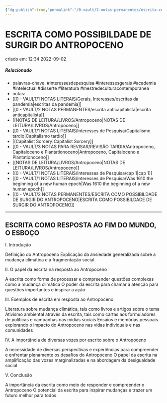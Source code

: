 ```yaml
---
{"dg-publish":true,"permalink":"/0-vault/2-notas-permanentes/escrita-como-possibildade-de-surgir-do-antropoceno/","tags":["permanente","interessesdepesquisa","interessesgerais","academia","intelectual","disserte","literatura","mestredeculturacontemporanea"],"dgHomeLink":true,"dgShowLocalGraph":true,"dgShowFileTree":true,"dgEnableSearch":true}
---
```



# ESCRITA COMO POSSIBILDADE DE SURGIR DO ANTROPOCENO
criado em: 12:34 2022-09-02

##### Relacionado
- palavras-chave: #interessesdepesquisa #interessesgerais #academia #intelectual #disserte #literatura #mestredeculturacontemporanea 
- notas:
- [[0 - VAULT/1 NOTAS LITERAIS/Gerais, Interesses/escritas da pandemia\|escritas da pandemia]]
- [[0 - VAULT/2 NOTAS PERMANENTES/escrita anticapitalista\|escrita anticapitalista]]
- [[NOTAS DE LEITURA/LIVROS/Antropoceno\|NOTAS DE LEITURA/LIVROS/Antropoceno]]
- [[0 - VAULT/1 NOTAS LITERAIS/Interesses de Pesquisa/Capitalismo tardio\|Capitalismo tardio]]
- [[Capitalist Sorcery\|Capitalist Sorcery]]
- [[0 - VAULT/3 NOTAS PARA REVISAR/REVISÃO TARDIA/Antropoceno, Capitaloceno e Plantationoceno\|Antropoceno, Capitaloceno e Plantationoceno]]
- [[NOTAS DE LEITURA/LIVROS/Antropoceno\|NOTAS DE LEITURA/LIVROS/Antropoceno]]
- [[0 - VAULT/1 NOTAS LITERAIS/Interesses de Pesquisa/cap 1\|cap 1]]
- [[0 - VAULT/1 NOTAS LITERAIS/Interesses de Pesquisa/Was 1610 the beginning of a new human epoch\|Was 1610 the beginning of a new human epoch]]
- [[0 - VAULT/2 NOTAS PERMANENTES/ESCRITA COMO POSSIBILDADE DE SURGIR DO ANTROPOCENO\|ESCRITA COMO POSSIBILDADE DE SURGIR DO ANTROPOCENO]]

---

## ESCRITA COMO RESPOSTA AO FIM DO MUNDO, O ESBOÇO

I. Introdução

Definição do Antropoceno
Explicação da ansiedade generalizada sobre a mudança climática e a fragmentação social

II. O papel da escrita na resposta ao Antropoceno

A escrita como forma de processar e compreender questões complexas como a mudança climática
O poder da escrita para chamar a atenção para questões importantes e inspirar a ação

III. Exemplos de escrita em resposta ao Antropoceno

Literatura sobre mudança climática, tais como livros e artigos sobre o tema
Ativismo ambiental através da escrita, tais como cartas aos formuladores de políticas e campanhas nas mídias sociais
Ensaios e memórias pessoais explorando o impacto do Antropoceno nas vidas individuais e nas comunidades

IV. A importância de diversas vozes por escrito sobre o Antropoceno

A necessidade de diversas perspectivas e experiências para compreender e enfrentar plenamente os desafios do Antropoceno
O papel da escrita na amplificação das vozes marginalizadas e na abordagem da desigualdade social

V. Conclusão

A importância da escrita como meio de responder e compreender o Antropoceno
O potencial da escrita para inspirar mudanças e trazer um futuro melhor para todos.